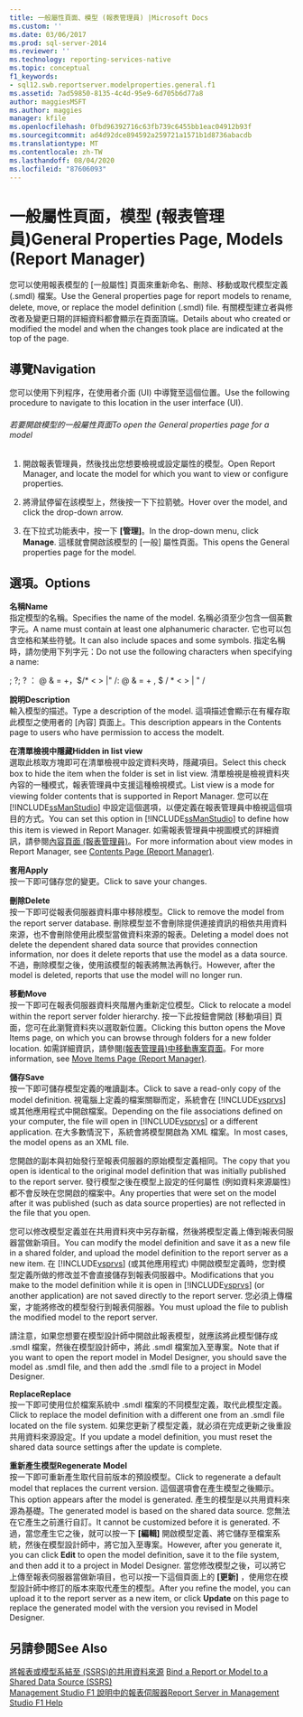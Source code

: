 ```yaml
---
title: 一般屬性頁面、模型 (報表管理員) |Microsoft Docs
ms.custom: ''
ms.date: 03/06/2017
ms.prod: sql-server-2014
ms.reviewer: ''
ms.technology: reporting-services-native
ms.topic: conceptual
f1_keywords:
- sql12.swb.reportserver.modelproperties.general.f1
ms.assetid: 7ad59850-8135-4c4d-95e9-6d705b6d77a8
author: maggiesMSFT
ms.author: maggies
manager: kfile
ms.openlocfilehash: 0fbd96392716c63fb739c6455bb1eac04912b93f
ms.sourcegitcommit: ad4d92dce894592a259721a1571b1d8736abacdb
ms.translationtype: MT
ms.contentlocale: zh-TW
ms.lasthandoff: 08/04/2020
ms.locfileid: "87606093"
---
```

# <a name="general-properties-page-models-report-manager"></a><span data-ttu-id="79762-102">一般屬性頁面，模型 (報表管理員)</span><span class="sxs-lookup"><span data-stu-id="79762-102">General Properties Page, Models (Report Manager)</span></span>
  <span data-ttu-id="79762-103">您可以使用報表模型的 [一般屬性] 頁面來重新命名、刪除、移動或取代模型定義 (.smdl) 檔案。</span><span class="sxs-lookup"><span data-stu-id="79762-103">Use the General properties page for report models to rename, delete, move, or replace the model definition (.smdl) file.</span></span> <span data-ttu-id="79762-104">有關模型建立者與修改者及變更日期的詳細資料都會顯示在頁面頂端。</span><span class="sxs-lookup"><span data-stu-id="79762-104">Details about who created or modified the model and when the changes took place are indicated at the top of the page.</span></span>  
  
## <a name="navigation"></a><span data-ttu-id="79762-105">導覽</span><span class="sxs-lookup"><span data-stu-id="79762-105">Navigation</span></span>  
 <span data-ttu-id="79762-106">您可以使用下列程序，在使用者介面 (UI) 中導覽至這個位置。</span><span class="sxs-lookup"><span data-stu-id="79762-106">Use the following procedure to navigate to this location in the user interface (UI).</span></span>  
  
###### <a name="to-open-the-general-properties-page-for-a-model"></a><span data-ttu-id="79762-107">若要開啟模型的一般屬性頁面</span><span class="sxs-lookup"><span data-stu-id="79762-107">To open the General properties page for a model</span></span>  
  
1.  <span data-ttu-id="79762-108">開啟報表管理員，然後找出您想要檢視或設定屬性的模型。</span><span class="sxs-lookup"><span data-stu-id="79762-108">Open Report Manager, and locate the model for which you want to view or configure properties.</span></span>  
  
2.  <span data-ttu-id="79762-109">將滑鼠停留在該模型上，然後按一下下拉箭號。</span><span class="sxs-lookup"><span data-stu-id="79762-109">Hover over the model, and click the drop-down arrow.</span></span>  
  
3.  <span data-ttu-id="79762-110">在下拉式功能表中，按一下 **[管理]**。</span><span class="sxs-lookup"><span data-stu-id="79762-110">In the drop-down menu, click **Manage**.</span></span> <span data-ttu-id="79762-111">這樣就會開啟該模型的 [一般] 屬性頁面。</span><span class="sxs-lookup"><span data-stu-id="79762-111">This opens the General properties page for the model.</span></span>  
  
## <a name="options"></a><span data-ttu-id="79762-112">選項。</span><span class="sxs-lookup"><span data-stu-id="79762-112">Options</span></span>  
 <span data-ttu-id="79762-113">**名稱**</span><span class="sxs-lookup"><span data-stu-id="79762-113">**Name**</span></span>  
 <span data-ttu-id="79762-114">指定模型的名稱。</span><span class="sxs-lookup"><span data-stu-id="79762-114">Specifies the name of the model.</span></span> <span data-ttu-id="79762-115">名稱必須至少包含一個英數字元。</span><span class="sxs-lookup"><span data-stu-id="79762-115">A name must contain at least one alphanumeric character.</span></span> <span data-ttu-id="79762-116">它也可以包含空格和某些符號。</span><span class="sxs-lookup"><span data-stu-id="79762-116">It can also include spaces and some symbols.</span></span> <span data-ttu-id="79762-117">指定名稱時，請勿使用下列字元：</span><span class="sxs-lookup"><span data-stu-id="79762-117">Do not use the following characters when specifying a name:</span></span>  
  
 <span data-ttu-id="79762-118">; ?</span><span class="sxs-lookup"><span data-stu-id="79762-118">; ?</span></span> <span data-ttu-id="79762-119">： \@ & = +，$/\* \< > |" /</span><span class="sxs-lookup"><span data-stu-id="79762-119">: \@ & = + , $ / \* \< > | " /</span></span>  
  
 <span data-ttu-id="79762-120">**說明**</span><span class="sxs-lookup"><span data-stu-id="79762-120">**Description**</span></span>  
 <span data-ttu-id="79762-121">輸入模型的描述。</span><span class="sxs-lookup"><span data-stu-id="79762-121">Type a description of the model.</span></span> <span data-ttu-id="79762-122">這項描述會顯示在有權存取此模型之使用者的 [內容] 頁面上。</span><span class="sxs-lookup"><span data-stu-id="79762-122">This description appears in the Contents page to users who have permission to access the modelt.</span></span>  
  
 <span data-ttu-id="79762-123">**在清單檢視中隱藏**</span><span class="sxs-lookup"><span data-stu-id="79762-123">**Hidden in list view**</span></span>  
 <span data-ttu-id="79762-124">選取此核取方塊即可在清單檢視中設定資料夾時，隱藏項目。</span><span class="sxs-lookup"><span data-stu-id="79762-124">Select this check box to hide the item when the folder is set in list view.</span></span> <span data-ttu-id="79762-125">清單檢視是檢視資料夾內容的一種模式，報表管理員中支援這種檢視模式。</span><span class="sxs-lookup"><span data-stu-id="79762-125">List view is a mode for viewing folder contents that is supported in Report Manager.</span></span> <span data-ttu-id="79762-126">您可以在 [!INCLUDE[ssManStudio](../includes/ssmanstudio-md.md)] 中設定這個選項，以便定義在報表管理員中檢視這個項目的方式。</span><span class="sxs-lookup"><span data-stu-id="79762-126">You can set this option in [!INCLUDE[ssManStudio](../includes/ssmanstudio-md.md)] to define how this item is viewed in Report Manager.</span></span> <span data-ttu-id="79762-127">如需報表管理員中視圖模式的詳細資訊，請參閱[內容頁面 &#40;報表管理員&#41;](../../2014/reporting-services/contents-page-report-manager.md)。</span><span class="sxs-lookup"><span data-stu-id="79762-127">For more information about view modes in Report Manager, see [Contents Page &#40;Report Manager&#41;](../../2014/reporting-services/contents-page-report-manager.md).</span></span>  
  
 <span data-ttu-id="79762-128">**套用**</span><span class="sxs-lookup"><span data-stu-id="79762-128">**Apply**</span></span>  
 <span data-ttu-id="79762-129">按一下即可儲存您的變更。</span><span class="sxs-lookup"><span data-stu-id="79762-129">Click to save your changes.</span></span>  
  
 <span data-ttu-id="79762-130">**刪除**</span><span class="sxs-lookup"><span data-stu-id="79762-130">**Delete**</span></span>  
 <span data-ttu-id="79762-131">按一下即可從報表伺服器資料庫中移除模型。</span><span class="sxs-lookup"><span data-stu-id="79762-131">Click to remove the model from the report server database.</span></span> <span data-ttu-id="79762-132">刪除模型並不會刪除提供連接資訊的相依共用資料來源，也不會刪除使用此模型當做資料來源的報表。</span><span class="sxs-lookup"><span data-stu-id="79762-132">Deleting a model does not delete the dependent shared data source that provides connection information, nor does it delete reports that use the model as a data source.</span></span> <span data-ttu-id="79762-133">不過，刪除模型之後，使用該模型的報表將無法再執行。</span><span class="sxs-lookup"><span data-stu-id="79762-133">However, after the model is deleted, reports that use the model will no longer run.</span></span>  
  
 <span data-ttu-id="79762-134">**移動**</span><span class="sxs-lookup"><span data-stu-id="79762-134">**Move**</span></span>  
 <span data-ttu-id="79762-135">按一下即可在報表伺服器資料夾階層內重新定位模型。</span><span class="sxs-lookup"><span data-stu-id="79762-135">Click to relocate a model within the report server folder hierarchy.</span></span> <span data-ttu-id="79762-136">按一下此按鈕會開啟 [移動項目] 頁面，您可在此瀏覽資料夾以選取新位置。</span><span class="sxs-lookup"><span data-stu-id="79762-136">Clicking this button opens the Move Items page, on which you can browse through folders for a new folder location.</span></span> <span data-ttu-id="79762-137">如需詳細資訊，請參閱[&#40;報表管理員&#41;中移動專案頁面](../../2014/reporting-services/move-items-page-report-manager.md)。</span><span class="sxs-lookup"><span data-stu-id="79762-137">For more information, see [Move Items Page &#40;Report Manager&#41;](../../2014/reporting-services/move-items-page-report-manager.md).</span></span>  
  
 <span data-ttu-id="79762-138">**儲存**</span><span class="sxs-lookup"><span data-stu-id="79762-138">**Save**</span></span>  
 <span data-ttu-id="79762-139">按一下即可儲存模型定義的唯讀副本。</span><span class="sxs-lookup"><span data-stu-id="79762-139">Click to save a read-only copy of the model definition.</span></span> <span data-ttu-id="79762-140">視電腦上定義的檔案關聯而定，系統會在 [!INCLUDE[vsprvs](../includes/vsprvs-md.md)] 或其他應用程式中開啟檔案。</span><span class="sxs-lookup"><span data-stu-id="79762-140">Depending on the file associations defined on your computer, the file will open in [!INCLUDE[vsprvs](../includes/vsprvs-md.md)] or a different application.</span></span> <span data-ttu-id="79762-141">在大多數情況下，系統會將模型開啟為 XML 檔案。</span><span class="sxs-lookup"><span data-stu-id="79762-141">In most cases, the model opens as an XML file.</span></span>  
  
 <span data-ttu-id="79762-142">您開啟的副本與初始發行至報表伺服器的原始模型定義相同。</span><span class="sxs-lookup"><span data-stu-id="79762-142">The copy that you open is identical to the original model definition that was initially published to the report server.</span></span> <span data-ttu-id="79762-143">發行模型之後在模型上設定的任何屬性 (例如資料來源屬性) 都不會反映在您開啟的檔案中。</span><span class="sxs-lookup"><span data-stu-id="79762-143">Any properties that were set on the model after it was published (such as data source properties) are not reflected in the file that you open.</span></span>  
  
 <span data-ttu-id="79762-144">您可以修改模型定義並在共用資料夾中另存新檔，然後將模型定義上傳到報表伺服器當做新項目。</span><span class="sxs-lookup"><span data-stu-id="79762-144">You can modify the model definition and save it as a new file in a shared folder, and upload the model definition to the report server as a new item.</span></span> <span data-ttu-id="79762-145">在 [!INCLUDE[vsprvs](../includes/vsprvs-md.md)] (或其他應用程式) 中開啟模型定義時，您對模型定義所做的修改並不會直接儲存到報表伺服器中。</span><span class="sxs-lookup"><span data-stu-id="79762-145">Modifications that you make to the model definition while it is open in [!INCLUDE[vsprvs](../includes/vsprvs-md.md)] (or another application) are not saved directly to the report server.</span></span> <span data-ttu-id="79762-146">您必須上傳檔案，才能將修改的模型發行到報表伺服器。</span><span class="sxs-lookup"><span data-stu-id="79762-146">You must upload the file to publish the modified model to the report server.</span></span>  
  
 <span data-ttu-id="79762-147">請注意，如果您想要在模型設計師中開啟此報表模型，就應該將此模型儲存成 .smdl 檔案，然後在模型設計師中，將此 .smdl 檔案加入至專案。</span><span class="sxs-lookup"><span data-stu-id="79762-147">Note that if you want to open the report model in Model Designer, you should save the model as .smdl file, and then add the .smdl file to a project in Model Designer.</span></span>  
  
 <span data-ttu-id="79762-148">**Replace**</span><span class="sxs-lookup"><span data-stu-id="79762-148">**Replace**</span></span>  
 <span data-ttu-id="79762-149">按一下即可使用位於檔案系統中 .smdl 檔案的不同模型定義，取代此模型定義。</span><span class="sxs-lookup"><span data-stu-id="79762-149">Click to replace the model definition with a different one from an .smdl file located on the file system.</span></span> <span data-ttu-id="79762-150">如果您更新了模型定義，就必須在完成更新之後重設共用資料來源設定。</span><span class="sxs-lookup"><span data-stu-id="79762-150">If you update a model definition, you must reset the shared data source settings after the update is complete.</span></span>  
  
 <span data-ttu-id="79762-151">**重新產生模型**</span><span class="sxs-lookup"><span data-stu-id="79762-151">**Regenerate Model**</span></span>  
 <span data-ttu-id="79762-152">按一下即可重新產生取代目前版本的預設模型。</span><span class="sxs-lookup"><span data-stu-id="79762-152">Click to regenerate a default model that replaces the current version.</span></span> <span data-ttu-id="79762-153">這個選項會在產生模型之後顯示。</span><span class="sxs-lookup"><span data-stu-id="79762-153">This option appears after the model is generated.</span></span> <span data-ttu-id="79762-154">產生的模型是以共用資料來源為基礎。</span><span class="sxs-lookup"><span data-stu-id="79762-154">The generated model is based on the shared data source.</span></span> <span data-ttu-id="79762-155">您無法在它產生之前進行自訂。</span><span class="sxs-lookup"><span data-stu-id="79762-155">It cannot be customized before it is generated.</span></span> <span data-ttu-id="79762-156">不過，當您產生它之後，就可以按一下 **[編輯]** 開啟模型定義、將它儲存至檔案系統，然後在模型設計師中，將它加入至專案。</span><span class="sxs-lookup"><span data-stu-id="79762-156">However, after you generate it, you can click **Edit** to open the model definition, save it to the file system, and then add it to a project in Model Designer.</span></span> <span data-ttu-id="79762-157">當您修改模型之後，可以將它上傳至報表伺服器當做新項目，也可以按一下這個頁面上的 **[更新]** ，使用您在模型設計師中修訂的版本來取代產生的模型。</span><span class="sxs-lookup"><span data-stu-id="79762-157">After you refine the model, you can upload it to the report server as a new item, or click **Update** on this page to replace the generated model with the version you revised in Model Designer.</span></span>  
  
## <a name="see-also"></a><span data-ttu-id="79762-158">另請參閱</span><span class="sxs-lookup"><span data-stu-id="79762-158">See Also</span></span>  
 <span data-ttu-id="79762-159">[將報表或模型系結至 &#40;SSRS&#41;的共用資料來源](report-data/bind-a-report-or-model-to-a-shared-data-source-ssrs.md) </span><span class="sxs-lookup"><span data-stu-id="79762-159">[Bind a Report or Model to a Shared Data Source &#40;SSRS&#41;](report-data/bind-a-report-or-model-to-a-shared-data-source-ssrs.md) </span></span>  
 [<span data-ttu-id="79762-160">Management Studio F1 說明中的報表伺服器</span><span class="sxs-lookup"><span data-stu-id="79762-160">Report Server in Management Studio F1 Help</span></span>](tools/report-server-in-management-studio-f1-help.md)  
  
  
